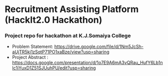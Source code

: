 # Recruitment Assisting Platform (HackIt2.0 Hackathon)
### Project repo for hackathon at K.J.Somaiya College 
- Problem Statement: https://drive.google.com/file/d/1Nm5JcSh-aUjTR5ki1zSqtP71PO1xaBze/view?usp=sharing
- Project Abstract : https://docs.google.com/presentation/d/1o7E9A6mA3vQRau_HufY6Lb1nlc1iYuxD1Z51SJUuhPU/edit?usp=sharing
